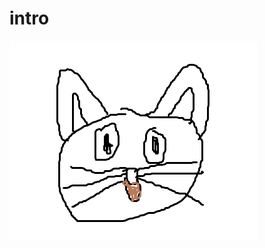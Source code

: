 # intro

[![권정호](https://github.com/kwonjungho501/intro/blob/master/%EA%B3%A0%EC%96%91%EC%9D%B4.png?raw=true)](https://www.youtube.com/watch?v=Amq-qlqbjYA)
